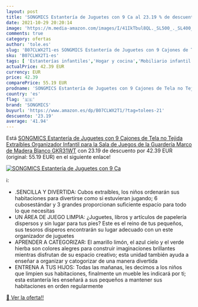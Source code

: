 ```yaml
---
layout: post
title: 'SONGMICS Estantería de Juguetes con 9 Ca al 23.19 % de descuento'
date: 2021-10-29 20:20:14
image: 'https://m.media-amazon.com/images/I/41IkTbul8QL._SL500_._SL400_.jpg'
comments: true
category: ofertas
author: 'tole.es'
slug: 'B07CLWX2T1-es SONGMICS Estantería de Juguetes con 9 Cajones de Tela no...'
sku: 'B07CLWX2T1-es'
tags: [ 'Estanterías infantiles','Hogar y cocina','Mobiliario infantil','Muebles de hogar','juguetes','songmics', ]
actualPrice: 42.39 EUR
currency: EUR
price: 42.39
comparePrice: 55.19 EUR
prodname: 'SONGMICS Estantería de Juguetes con 9 Cajones de Tela no Tejida Extraíbles  Organizador Infantil  para la Sala de Juegos de la Guardería  Marco de Madera  Blanco GKR31WT'
country: 'es'
flag: '🇪🇸'
brand: 'SONGMICS'
buyurl: 'https://www.amazon.es/dp/B07CLWX2T1/?tag=tolees-21'
descuento: '23.19'
average: '41.94'
---
```


Está [SONGMICS Estantería de Juguetes con 9 Cajones de Tela no Tejida Extraíbles  Organizador Infantil  para la Sala de Juegos de la Guardería  Marco de Madera  Blanco GKR31WT](https://www.amazon.es/dp/B07CLWX2T1/?tag=tolees-21) con 23.19 de descuento por 42.39 EUR (original: 55.19 EUR) en el siguiente enlace!

[![SONGMICS Estantería de Juguetes con 9 Ca](https://m.media-amazon.com/images/I/41IkTbul8QL._SL500_._SL400_.jpg)](https://www.amazon.es/dp/B07CLWX2T1/?tag=tolees-21)

ℹ️:

- .SENCILLA Y DIVERTIDA: Cubos extraíbles, los niños ordenarán sus habitaciones para divertirse como si estuvieran jugando; 6 cubosestándar y 3 grandes proporcionan suficiente espacio para todo lo que necesitas
- UN ÁREA DE JUEGO LIMPIA: ¿Juguetes, libros y artículos de papelería dispersos y sin lugar para tus pies? Este es el reino de tus pequeños, sus tesoros disperos encontrarán su lugar adecuado con un este organizador de juguetes
- APRENDER A CATEGORIZAR: El amarillo limón, el azul cielo y el verde hierba son colores alegres para construir imaginaciones brillantes mientras disfrutan de su espacio creativo; esta unidad también ayuda a enseñar a organizar y catogorizar de una manera divertida
- ENTRENA A TUS HIJOS: Todas las mañanas, les decimos a los niños que limpien sus habitaciones, finalmente un mueble les indicará por ti; esta estantería les enseñará a sus pequeños a mantener sus habitaciones en orden regularmente

[🛒 Ver la oferta!!](https://www.amazon.es/dp/B07CLWX2T1/?tag=tolees-21)
